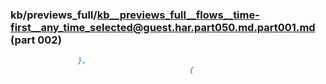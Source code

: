 ### kb/previews_full/kb__previews_full__flows__time-first__any_time_selected@guest.har.part050.md.part001.md (part 002)

```md
               },
                                        {
                                     
```

```

